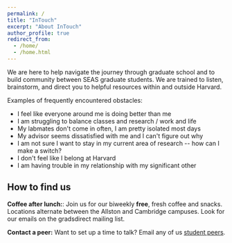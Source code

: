 ```yaml
---
permalink: /
title: "InTouch"
excerpt: "About InTouch"
author_profile: true
redirect_from: 
  - /home/
  - /home.html
---
```


We are here to help navigate the journey through graduate school and to build community between SEAS graduate students.
We are trained to listen, brainstorm, and direct you to helpful resources within and outside Harvard.

Examples of frequently encountered obstacles:
* I feel like everyone around me is doing better than me
* I am struggling to balance classes and research / work and life
* My labmates don't come in often, I am pretty isolated most days
* My advisor seems dissatisfied with me and I can't figure out why
* I am not sure I want to stay in my current area of research -- how can I make a switch?
* I don't feel like I belong at Harvard
* I am having trouble in my relationship with my significant other

## How to find us

**Coffee after lunch:**: Join us for our biweekly **free**, fresh coffee and snacks.
Locations alternate between the Allston and Cambridge campuses. 
Look for our emails on the gradsdirect mailing list.

**Contact a peer:** Want to set up a time to talk? Email any of us [student peers](/intouch/peers).
